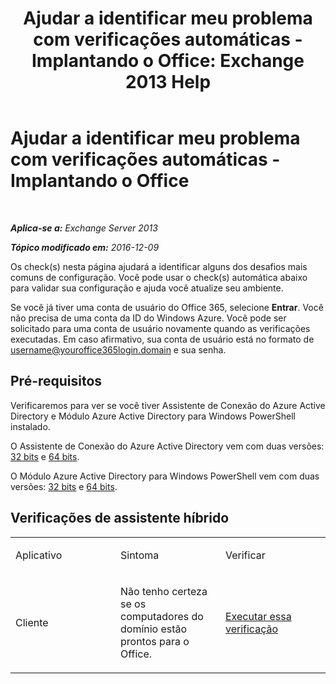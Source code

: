 ﻿---
title: 'Ajudar a identificar meu problema com verificações automáticas - Implantando o Office: Exchange 2013 Help'
TOCTitle: Ajudar a identificar meu problema com verificações automáticas - Implantando o Office
ms:assetid: 77d4587c-7fd5-4231-931e-3d6608e622f4
ms:mtpsurl: https://technet.microsoft.com/pt-br/library/Dn793978(v=EXCHG.150)
ms:contentKeyID: 62633040
ms.date: 05/22/2018
mtps_version: v=EXCHG.150
ms.translationtype: MT
---

# Ajudar a identificar meu problema com verificações automáticas - Implantando o Office

 

_**Aplica-se a:** Exchange Server 2013_

_**Tópico modificado em:** 2016-12-09_

Os check(s) nesta página ajudará a identificar alguns dos desafios mais comuns de configuração. Você pode usar o check(s) automática abaixo para validar sua configuração e ajuda você atualize seu ambiente.

Se você já tiver uma conta de usuário do Office 365, selecione **Entrar**. Você não precisa de uma conta da ID do Windows Azure. Você pode ser solicitado para uma conta de usuário novamente quando as verificações executadas. Em caso afirmativo, sua conta de usuário está no formato de username@youroffice365login.domain e sua senha.

## Pré-requisitos

Verificaremos para ver se você tiver Assistente de Conexão do Azure Active Directory e Módulo Azure Active Directory para Windows PowerShell instalado.

O Assistente de Conexão do Azure Active Directory vem com duas versões: [32 bits](https://go.microsoft.com/fwlink/?linkid=286261) e [64 bits](https://go.microsoft.com/fwlink/?linkid=286262).

O Módulo Azure Active Directory para Windows PowerShell vem com duas versões: [32 bits](https://go.microsoft.com/fwlink/?linkid=286258) e [64 bits](https://go.microsoft.com/fwlink/?linkid=286259).

## Verificações de assistente híbrido


<table>
<colgroup>
<col style="width: 33%" />
<col style="width: 33%" />
<col style="width: 33%" />
</colgroup>
<tbody>
<tr class="odd">
<td><p>Aplicativo</p></td>
<td><p>Sintoma</p></td>
<td><p>Verificar</p></td>
</tr>
<tr class="even">
<td><p>Cliente</p></td>
<td><p>Não tenho certeza se os computadores do domínio estão prontos para o Office.</p></td>
<td><p><a href="https://go.microsoft.com/?linkid=9834911">Executar essa verificação</a></p></td>
</tr>
</tbody>
</table>

